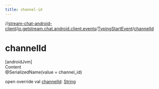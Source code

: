 ```yaml
---
title: channel-id
---
```

//[stream-chat-android-client](../../../index.md)/[io.getstream.chat.android.client.events](../index.md)/[TypingStartEvent](index.md)/[channelId](channelId.md)



# channelId  
[androidJvm]  
Content  
@SerializedName(value = channel_id)  
  
open override val [channelId](channelId.md): [String](https://kotlinlang.org/api/latest/jvm/stdlib/kotlin/-string/index.html)  



